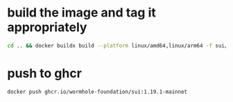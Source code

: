 # build the image and tag it appropriately

<!-- cspell:disable -->

```bash
cd .. && docker buildx build --platform linux/amd64,linux/arm64 -f sui/Dockerfile.base -t ghcr.io/wormhole-foundation/sui:1.19.1-mainnet .
```

<!-- cspell:enable -->

# push to ghcr

```bash
docker push ghcr.io/wormhole-foundation/sui:1.19.1-mainnet
```
